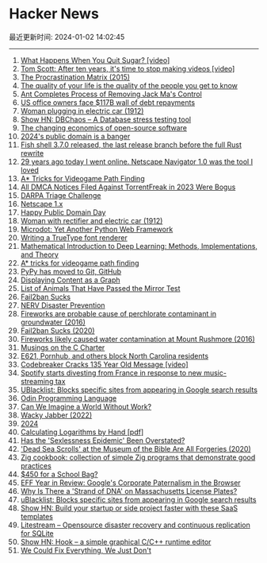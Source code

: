 # Hacker News

最近更新时间: 2024-01-02 14:02:45

--- 
1. [What Happens When You Quit Sugar? [video]](https://www.youtube.com/watch?v=86uC5fgraiI) 
2. [Tom Scott: After ten years, it's time to stop making videos [video]](https://www.youtube.com/watch?v=7DKv5H5Frt0) 
3. [The Procrastination Matrix (2015)](https://waitbutwhy.com/2015/03/procrastination-matrix.html) 
4. [The quality of your life is the quality of the people you get to know](https://jakeseliger.com/2023/11/28/the-quality-of-your-life-is-the-quality-of-the-people-you-get-to-know-illuminating-the-david-brooks-way/) 
5. [Ant Completes Process of Removing Jack Ma's Control](https://www.bloomberg.com/news/articles/2023-12-30/ant-completes-process-of-removing-billionaire-jack-ma-s-control) 
6. [US office owners face $117B wall of debt repayments](https://www.ft.com/content/4ed9e5b0-f3de-422a-9a07-a328ebf2340c) 
7. [Woman plugging in electric car (1912)](https://nyheritage.contentdm.oclc.org/digital/collection/p16694coll20/id/35/) 
8. [Show HN: DBChaos – A Database stress testing tool](https://github.com/adaptive-scale/dbchaos) 
9. [The changing economics of open-source software](https://siliconangle.com/2023/12/31/changing-economics-open-source-software/) 
10. [2024's public domain is a banger](https://pluralistic.net/2023/12/20/em-oh-you-ess-ee/) 
11. [Fish shell 3.7.0 released, the last release branch before the full Rust rewrite](https://github.com/fish-shell/fish-shell/releases/tag/3.7.0) 
12. [29 years ago today I went online. Netscape Navigator 1.0 was the tool I loved](https://winworldpc.com/product/netscape-navigator/1x) 
13. [A* Tricks for Videogame Path Finding](https://timmastny.com/blog/a-star-tricks-for-videogame-path-finding/) 
14. [All DMCA Notices Filed Against TorrentFreak in 2023 Were Bogus](https://torrentfreak.com/all-dmca-notices-filed-against-torrentfreak-in-2023-were-bogus-240101/) 
15. [DARPA Triage Challenge](https://triagechallenge.darpa.mil/) 
16. [Netscape 1.x](https://winworldpc.com/product/netscape-navigator/1x) 
17. [Happy Public Domain Day](https://publicdomainreview.org/blog/2024/01/public-domain-day-2024/) 
18. [Woman with rectifier and electric car (1912)](https://nyheritage.contentdm.oclc.org/digital/collection/p16694coll20/id/35/) 
19. [Microdot: Yet Another Python Web Framework](https://blog.miguelgrinberg.com/post/microdot-yet-another-python-web-framework) 
20. [Writing a TrueType font renderer](https://axleos.com/writing-a-truetype-font-renderer/) 
21. [Mathematical Introduction to Deep Learning: Methods, Implementations, and Theory](https://arxiv.org/abs/2310.20360) 
22. [A* tricks for videogame path finding](https://timmastny.com/blog/a-star-tricks-for-videogame-path-finding/) 
23. [PyPy has moved to Git, GitHub](https://www.pypy.org/posts/2023/12/pypy-moved-to-git-github.html) 
24. [Displaying Content as a Graph](https://thisisimportant.net/posts/content-as-a-graph/) 
25. [List of Animals That Have Passed the Mirror Test](https://www.animalcognition.org/2015/04/15/list-of-animals-that-have-passed-the-mirror-test/) 
26. [Fail2ban Sucks](https://j3s.sh/thought/fail2ban-sux.html) 
27. [NERV Disaster Prevention](https://nerv.app/en/) 
28. [Fireworks are probable cause of perchlorate contaminant in groundwater (2016)](https://www.usgs.gov/news/national-news-release/fireworks-likely-caused-water-contamination-mount-rushmore) 
29. [Fail2ban Sucks (2020)](https://j3s.sh/thought/fail2ban-sux.html) 
30. [Fireworks likely caused water contamination at Mount Rushmore (2016)](https://www.usgs.gov/news/national-news-release/fireworks-likely-caused-water-contamination-mount-rushmore) 
31. [Musings on the C Charter](https://blog.aaronballman.com/2023/12/musings-on-the-c-charter/) 
32. [E621, Pornhub, and others block North Carolina residents](https://www.foxcarolina.com/2023/12/29/major-pornographic-blocks-users-nc-response-new-law/) 
33. [Codebreaker Cracks 135 Year Old Message [video]](https://www.youtube.com/watch?v=wu9o3vSYtl4) 
34. [Spotify starts divesting from France in response to new music-streaming tax](https://techcrunch.com/2023/12/22/spotify-france-tax-festivals/) 
35. [UBlacklist: Blocks specific sites from appearing in Google search results](https://github.com/iorate/ublacklist) 
36. [Odin Programming Language](https://odin-lang.org/) 
37. [Can We Imagine a World Without Work?](https://www.bostonreview.net/articles/can-we-imagine-a-world-without-work/) 
38. [Wacky Jabber (2022)](https://inference-review.com/article/wacky-jabber) 
39. [2024](https://xkcd.com/2875/) 
40. [Calculating Logarithms by Hand [pdf]](https://fiziko.bureau42.com/teaching_tidbits/manual_logarithms.pdf) 
41. [Has the 'Sexlessness Epidemic' Been Overstated?](https://nuancepill.com/has-the-sexlessness-epidemic-been-overstated/) 
42. ['Dead Sea Scrolls' at the Museum of the Bible Are All Forgeries (2020)](https://www.nationalgeographic.com/history/article/museum-of-the-bible-dead-sea-scrolls-forgeries) 
43. [Zig cookbook: collection of simple Zig programs that demonstrate good practices](https://github.com/zigcc/zig-cookbook) 
44. [$450 for a School Bag?](https://one-from-nippon.ghost.io/randoseru/) 
45. [EFF Year in Review: Google's Corporate Paternalism in the Browser](https://www.eff.org/deeplinks/2023/12/year-review-googles-corporate-paternalism-browser) 
46. [Why Is There a 'Strand of DNA' on Massachusetts License Plates?](https://www.wgbh.org/lifestyle/2018-03-06/why-is-there-a-strand-of-dna-on-massachusetts-license-plates) 
47. [uBlacklist: Blocks specific sites from appearing in Google search results](https://github.com/iorate/ublacklist) 
48. [Show HN: Build your startup or side project faster with these SaaS templates](https://hackerstartup.com) 
49. [Litestream – Opensource disaster recovery and continuous replication for SQLite](https://litestream.io/) 
50. [Show HN: Hook – a simple graphical C/C++ runtime editor](https://github.com/abolinsky/Hook) 
51. [We Could Fix Everything, We Just Don't](https://erikmcclure.com/blog/we-could-fix-everything-we-just-dont/) 
